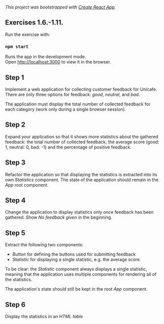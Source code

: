 _This project was bootstrapped with [Create React App](https://github.com/facebook/create-react-app)._

## Exercises 1.6.-1.11.

Run the exercise with:

### `npm start`

Runs the app in the development mode.<br />
Open [http://localhost:3000](http://localhost:3000) to view it in the browser.

## Step 1

Implement a web application for collecting customer feedback for Unicafe. There are only three options for feedback: _good_, _neutral_, and _bad_.

The application must display the total number of collected feedback for each category (work only during a single browser session).

## Step 2

Expand your application so that it shows more statistics about the gathered feedback: the total number of collected feedback, the average score (good: 1, neutral: 0, bad: -1) and the percentage of positive feedback.

## Step 3

Refactor the application so that displaying the statistics is extracted into its own _Statistics_ component. The state of the application should remain in the _App_ root component.

## Step 4

Change the application to display statistics only once feedback has been gathered. Show _No feedback given_ in the beginning.

## Step 5

Extract the following two components:

- _Button_ for defining the buttons used for submitting feedback
- _Statistic_ for displaying a single statistic, e.g. the average score.

To be clear: the _Statistic_ component always displays a single statistic, meaning that the application uses multiple components for rendering all of the statistics.

The application's state should still be kept in the root _App_ component.

## Step 6

Display the statistics in an _HTML table_
